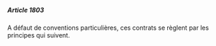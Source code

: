 ##### Article 1803

A défaut de conventions particulières, ces contrats se règlent par les principes qui suivent.

